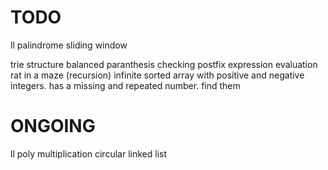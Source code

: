 # TODO
ll palindrome
sliding window

trie structure
balanced paranthesis checking
postfix expression evaluation
rat in a maze (recursion)
infinite sorted array with positive and negative integers. has a missing and repeated number. find them 

# ONGOING
ll poly multiplication
circular linked list 

